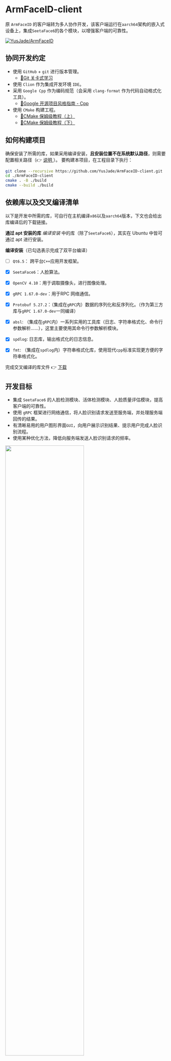 # ArmFaceID-client

原 `ArmFaceID` 的客户端转为多人协作开发，该客户端运行在`aarch64`架构的嵌入式设备上，集成`SeetaFace6`的各个模块，以增强客户端的可靠性。

<a href="https://github.com/YusJade/ArmFaceID?tab=readme-ov-file">
  <img src="https://github-readme-stats.vercel.app/api/pin/?username=YusJade&repo=ArmFaceID&theme=default" alt="YusJade/ArmFaceID" />
</a>

## 协同开发约定

- 使用 `GitHub` + `git` 进行版本管理。
  - [👑Git 关卡式学习](https://learngitbranching.js.org/?locale=zh_CN) 
- 使用 `Clion` 作为集成开发环境 `IDE`。
- 采用 `Google Cpp` 作为编码规范（会采用 `clang-format` 作为代码自动格式化工具）。
  - [📖Google 开源项目风格指南 - Cpp](https://zh-google-styleguide.readthedocs.io/en/latest/google-cpp-styleguide/contents.html)
- 使用 `CMake` 构建工程。
  - [📖CMake 保姆级教程（上）](https://subingwen.cn/cmake/CMake-primer/)
  - [📖CMake 保姆级教程（下）](https://subingwen.cn/cmake/CMake-advanced/?highlight=cmake)

## 如何构建项目

确保安装了所需的库，如果采用编译安装，**且安装位置不在系统默认路径**，则需要配置相关路径（👉 [说明 ](doc/CMake如何指定库的路径.md)）。
要构建本项目，在工程目录下执行：
```bash
git clone --recursive https://github.com/YusJade/ArmFaceID-client.git
cd ./ArmFaceID-client
cmake . -B ./build
cmake --build ./build
```

## 依赖库以及交叉编译清单

以下是开发中所需的库，可自行在主机编译`x86`以及`aarch64`版本，下文也会给出库编译后的下载链接。

**通过 apt 安装的库**
*编译安装* 中的库（除了`SeetaFace6`），其实在 Ubuntu 中皆可通过 apt 进行安装。

**编译安装**（已勾选表示完成了双平台编译）
- [ ] `Qt6.5`： 跨平台`C++`应用开发框架。
- [x] `SeetaFace6`：人脸算法。
- [x] `OpenCV 4.10`：用于调取摄像头，进行图像处理。
- [x] `gRPC 1.67.0-dev`：用于RPC 网络通信。
- [x] `Protobuf 5.27.2`：（集成在`gRPC`内）数据的序列化和反序列化。（作为第三方库与`gRPC 1.67.0-dev`一同编译）
- [x] `absl`: （集成在`gRPC`内）一系列实用的工具库（日志、字符串格式化、命令行参数解析......），这里主要使用其命令行参数解析模块。 

- [x] `spdlog`: 日志库，输出格式化的日志信息。
- [x] `fmt`: （集成在`spdlog`内）字符串格式化库，使用现代`cpp`标准实现更方便的字符串格式化。

完成交叉编译的库文件 👉 [下载](https://github.com/YusJade/ArmFaceID-client/releases)

## 开发目标

- 集成 `SeetaFace6` 的人脸检测模块、活体检测模块、人脸质量评估模块，提高客户端的可靠性。
- 使用 `gRPC` 框架进行网络通信，将人脸识别请求发送至服务端，并处理服务端回传的结果。
- 有清晰易用的用户图形界面`GUI`，向用户展示识别结果、提示用户完成人脸识别流程。
- 使用某种优化方法，降低向服务端发送人脸识别请求的频率。

<img src="./assets/frame.png" width=70%>
</br>

### 目标 1：使用 `gRPC` 框架进行网络通信

**负责开发：**
<a href="https://github.com/YusJade" ><img src="https://github.com/yusjade.png" width="50" height="50" style="border-radius: 50%; border: 2px solid #333;"/></a>


**何为 `gRPC` ？：**
`RPC` 即远程过程调用（Remote Procedure Call），可以使得客户端程序调用服务端功能变得像调用本地的方法一样， `gRPC`是谷歌开发的一套实现`RPC`通信机制的框架。

**如何开始开发`gRPC`：**
获得编译后的`gRPC`库后，需要为客户端和服务端定义一套“协议”。它用于约定二者通讯时的消息格式以及可用的服务，这个“协议”需要写在一个`.proto`文件中，可使用`gRPC`库中提供的编译器将其编译为我们需要的`.cpp/.h`文件。

**如何开发`gRPC`：**

> `gRPC` 文档 🚅 [Quick start](https://grpc.io/docs/languages/cpp/quickstart/)

**具体的开发目标：**
- 实现 `RPC` 异步客户端，能够异步地处理响应。
- 调用服务器的人脸识别服务，获取识别结果和关联的用户信息。

### 目标 2：使用 `Qt` 搭建用户图形界面

**负责开发：**
<a href="https://github.com/BorderArea01" ><img src="https://github.com/BorderArea01.png" width="50" height="50" style="border-radius: 50%; border: 2px solid #333;"/></a><a href="https://github.com/YusJade" ><img src="https://github.com/yusjade.png" width="50" height="50" style="border-radius: 50%; border: 2px solid #333;"/></a>


`UI`功能示意图如下：

<img src="./assets/ui_desc.png" width=70%>

- 界面简洁明了，功能指示明确。
- 使用纯代码搭建界面，方便维护。
- 合理使用设计模式与`Qt`槽/信号机制，保持界面逻辑与业务逻辑的低耦合。

### 目标 3：集成人脸检测模块（前置）

> `SeetaFace6` [官方教程文档](https://github.com/seetafaceengine/SeetaFaceTutorial)

输入图像，调用`FaceDetector`提取其中人脸信息`SeetaFaceInfoArray`。

> 人脸检测的功能实现起来比较简单，而且是后两个目标的前置，故不作为一个独立任务来分配。

### 目标 4：集成活体检测模块

**负责开发：**
<a href="https://github.com/idealoong" ><img src="https://github.com/idealoong.png" width="50" height="50" style="border-radius: 50%; border: 2px solid #333;"/></a>

> `SeetaFace6` [官方教程文档](https://github.com/seetafaceengine/SeetaFaceTutorial)

输入图像和其中的人脸信息，调用`FaceAntiSpoofing`判别其中人脸是否为二次呈像，以及图像中是否出现平板、手机、照片等攻击介质。

### 目标 5：集成人脸质量评估模块

**负责开发：**
<a href="https://github.com/Serendipity-hjn" ><img src="https://github.com/Serendipity-hjn.png" width="50" height="50" style="border-radius: 50%; border: 2px solid #333;"/></a>

> `SeetaFace6` [官方教程文档](https://github.com/seetafaceengine/SeetaFaceTutorial)

 判断输入图像的人脸是否完整、是否为正脸，以及检查脸部图像的分辨率是否符合要求。

## 开发阶段 

> ⏰ 共 6 周时间 第 12 周前完成 

分为三个阶段：第一阶段（**第七周**），先各自实现一个`OpenCV + Qt`的程序，用于读取摄像头并展示在界面上；第二阶段（**第八周**），向阶段一的程序中集成各自负责的`SeetaFace6`模块，实现相应的功能；第三阶段（**第九、第十周**），将各个模块集成到客户端当中。

同时，用户界面的搭建可以并行进行，在第三阶段时与各个模块一同并入客户端的代码框架中。

**负责客户端的代码框架编写**：
<a href="https://github.com/YusJade" ><img src="https://github.com/yusjade.png" width="50" height="50" style="border-radius: 50%; border: 2px solid #333;"/></a>

### Q&A

**1. 如何确认自己负责的模块能够实现对应的效果？**

对照官方`SeetaFace6` [官方教程文档](https://github.com/seetafaceengine/SeetaFaceTutorial) 编写代码，可以在终端中打印程序执行过程中的变量和结果值，观察这些值来确定模块是否正常运作。

**2. CMake 报错找不到 `SeetaFace6` 相关的库？**

在工程顶层目录新建`script/env_config.sh`，内容如下：

```bash
#!/bin/bash

# 修改为自己主机的对应位置
export SeetaFace6_DIR=/home/yu/codefield/SeetaFace6/build

export LD_LIBRARY_PATH=$SeetaFace6_DIR/lib64/:$LD_LIBRARY_PATH:$LD_LIBRARY_PATH
```

执行 `chmod 775 script/env_config.sh`赋予可运行权限，每次打开新终端时运行 `source script/env_config.sh`即可。
